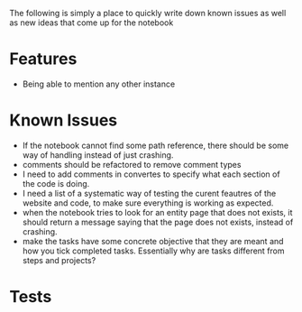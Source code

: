 The following is simply a place to quickly write down known issues as well as new ideas that come up for the notebook


# Features

* Being able to mention any other instance

# Known Issues

- If the notebook cannot find some path reference, there should be some way of handling instead of just crashing.
- comments should be refactored to remove comment types
- I need to add comments in convertes to specify what each section of the code is doing. 
- I need a list of a systematic way of testing the curent feautres of the website and code, to make sure everything is working as expected.
- when the notebook tries to look for an entity page that does not exists, it should return a message saying that the page does not exists, instead of crashing.
- make the tasks have some concrete objective that they are meant and how you tick completed tasks. Essentially why are tasks different from steps and projects?

# Tests



